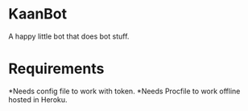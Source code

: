 # KaanBot

A happy little bot that does bot stuff.

# Requirements

*Needs config file to work with token.
*Needs Procfile to work offline hosted in Heroku.
